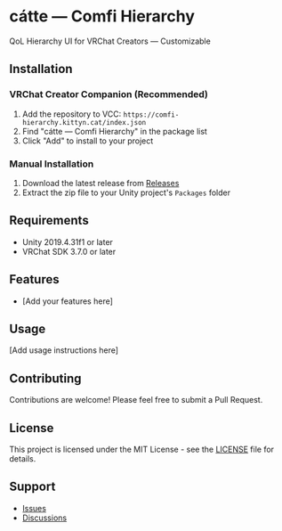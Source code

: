 # cátte — Comfi Hierarchy

QoL Hierarchy UI for VRChat Creators — Customizable

## Installation

### VRChat Creator Companion (Recommended)

1. Add the repository to VCC: `https://comfi-hierarchy.kittyn.cat/index.json`
2. Find "cátte — Comfi Hierarchy" in the package list
3. Click "Add" to install to your project

### Manual Installation

1. Download the latest release from [Releases](https://github.com/kittynXR/comfi-hierarchy/releases)
2. Extract the zip file to your Unity project's `Packages` folder

## Requirements

- Unity 2019.4.31f1 or later
- VRChat SDK 3.7.0 or later

## Features

- [Add your features here]

## Usage

[Add usage instructions here]

## Contributing

Contributions are welcome! Please feel free to submit a Pull Request.

## License

This project is licensed under the MIT License - see the [LICENSE](LICENSE) file for details.

## Support

- [Issues](https://github.com/kittynXR/comfi-hierarchy/issues)
- [Discussions](https://github.com/kittynXR/comfi-hierarchy/discussions)